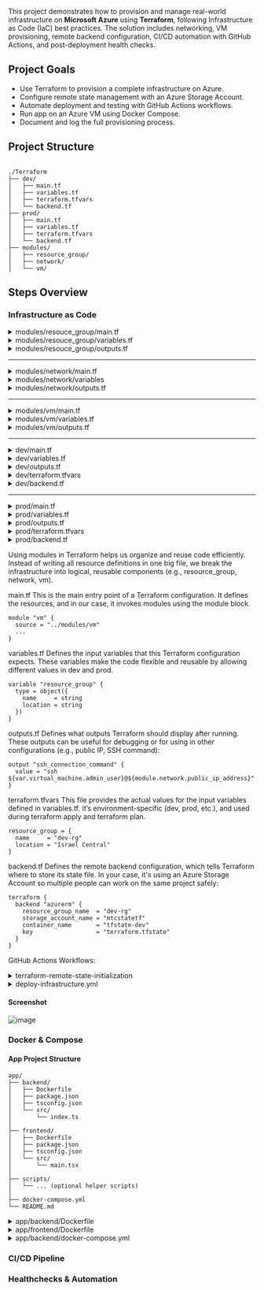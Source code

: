 This project demonstrates how to provision and manage real-world infrastructure on **Microsoft Azure** using **Terraform**, following Infrastructure as Code (IaC) best practices. The solution includes networking, VM provisioning, remote backend configuration, CI/CD automation with GitHub Actions, and post-deployment health checks.

## Project Goals

- Use Terraform to provision a complete infrastructure on Azure.
- Configure remote state management with an Azure Storage Account.
- Automate deployment and testing with GitHub Actions workflows.
- Run app on an Azure VM using Docker Compose.
- Document and log the full provisioning process.


## Project Structure

```

./Terraform
├── dev/
│   ├── main.tf
│   ├── variables.tf
│   ├── terraform.tfvars
│   └── backend.tf
├── prod/
│   ├── main.tf
│   ├── variables.tf
│   ├── terraform.tfvars
│   └── backend.tf
├── modules/
│   ├── resource_group/
│   ├── network/
│   └── vm/
```

## Steps Overview


### Infrastructure as Code

<details> 
<summary>modules/resouce_group/main.tf</summary>

```
resource "azurerm_resource_group" "this" {
  name     = var.resource_group.name
  location = var.resource_group.location
  tags     = var.tags
}
```
</details>

<details> 
<summary>modules/resouce_group/variables.tf</summary>

```
variable "resource_group" {
  description = "Resource group configuration"
  type = object({
    name     = string
    location = string
  })
}

variable "tags" {
  description = "Tags for the resource group"
  type        = map(string)
}
```
</details>

<details> 
<summary>modules/resouce_group/outputs.tf</summary>

```
output "resource_group_name" {
  value = azurerm_resource_group.this.name
}

output "resource_group_location" {
  value = azurerm_resource_group.this.location
}
```
</details>

------------------------------------------

<details> 
<summary>modules/network/main.tf</summary>

```
resource "azurerm_virtual_network" "this" {
  name                = var.virtual_network.name
  resource_group_name = var.resource_group_name
  location            = var.location
  address_space       = var.virtual_network.address_space
  tags                = var.tags
}

resource "azurerm_subnet" "this" {
  name                 = var.subnet.name
  resource_group_name  = var.resource_group_name
  virtual_network_name = azurerm_virtual_network.this.name
  address_prefixes     = var.subnet.address_prefix
}

resource "azurerm_network_security_group" "this" {
  name                = var.nsg.name
  location            = var.location
  resource_group_name = var.resource_group_name
  tags                = var.tags
}

resource "azurerm_network_security_rule" "rules" {
  for_each = { for rule in var.nsg_rules : rule.name => rule }

  name                        = each.value.name
  priority                    = each.value.priority
  direction                   = "Inbound"
  access                      = "Allow"
  protocol                    = "*"
  source_port_range           = "*"
  destination_port_ranges     = [each.value.destination_port]
  source_address_prefix       = "*"
  destination_address_prefix  = "*"
  resource_group_name         = var.resource_group_name
  network_security_group_name = azurerm_network_security_group.this.name
}


resource "azurerm_subnet_network_security_group_association" "this" {
  subnet_id                 = azurerm_subnet.this.id
  network_security_group_id = azurerm_network_security_group.this.id
}

resource "azurerm_public_ip" "this" {
  name                = var.public_ip.name
  location            = var.location
  resource_group_name = var.resource_group_name
  allocation_method   = var.public_ip.allocation_method
  tags                = var.tags
}

resource "azurerm_network_interface" "this" {
  name                = var.network_interface.name
  location            = var.location
  resource_group_name = var.resource_group_name

  ip_configuration {
    name                          = var.network_interface.ip_configuration_name
    subnet_id                     = azurerm_subnet.this.id
    private_ip_address_allocation = var.network_interface.private_ip_allocation
    public_ip_address_id          = azurerm_public_ip.this.id
  }

  tags = var.tags
}
```
</details>


<details> 
<summary>modules/network/variables</summary>

```
variable "resource_group_name" {
  type        = string
  description = "Name of the resource group"
}

variable "location" {
  type        = string
  description = "Azure region"
}

variable "tags" {
  type        = map(string)
  description = "Common tags"
}

variable "virtual_network" {
  type = object({
    name          = string
    address_space = list(string)
  })
}

variable "subnet" {
  type = object({
    name           = string
    address_prefix = list(string)
  })
}

variable "nsg" {
  type = object({
    name = string
  })
  description = "NSG configuration (name only)"
}

variable "nsg_rules" {
  description = "List of NSG security rules"
  type = list(object({
    name             = string
    priority         = number
    destination_port = number
  }))
}

variable "public_ip" {
  description = "Public IP configuration"
  type = object({
    name              = string
    allocation_method = string
  })
}

variable "network_interface" {
  description = "NIC configuration"
  type = object({
    name                  = string
    ip_configuration_name = string
    private_ip_allocation = string
  })
}
```
</details>



<details> 
<summary>modules/network/outputs.tf</summary>

```
output "subnet_id" {
  value = azurerm_subnet.this.id
}

output "nsg_id" {
  value = azurerm_network_security_group.this.id
}

output "virtual_network_name" {
  description = "The name of the virtual network"
  value       = azurerm_virtual_network.this.name
}

output "network_interface_id" {
  description = "The ID of the network interface (NIC)"
  value       = azurerm_network_interface.this.id
}

output "public_ip_id" {
  description = "The ID of the public IP address"
  value       = azurerm_public_ip.this.id
}

output "public_ip_address" {
  description = "Public IP address of the virtual machine"
  value       = azurerm_public_ip.this.ip_address
}
```
</details>


---------------------------------------


<details> 
<summary>modules/vm/main.tf</summary>

```
resource "azurerm_linux_virtual_machine" "this" {
  name                = var.vm.name
  resource_group_name = var.resource_group_name
  location            = var.location
  size                = var.vm.size
  admin_username      = var.vm.admin_user

  network_interface_ids = [var.network_interface_id]

  admin_ssh_key {
    username   = var.vm.admin_user
    public_key = var.ssh_public_key
  }

  os_disk {
    caching              = var.vm.disk_caching
    storage_account_type = var.vm.disk_storage_type
  }

  source_image_reference {
    publisher = "Canonical"
    offer     = "0001-com-ubuntu-server-jammy"
    sku       = "22_04-lts-gen2"
    version   = "latest"
  }

  tags = var.tags

}
```
</details>


<details> 
<summary>modules/vm/variables.tf</summary>

```
variable "resource_group_name" {
  type        = string
  description = "Resource group name"
}

variable "location" {
  type        = string
  description = "Azure region"
}

variable "subnet_id" {
  description = "ID of the subnet to associate with the NIC"
  type        = string
}

variable "tags" {
  type        = map(string)
  description = "Common tags"
}

variable "vm" {
  description = "Virtual machine configuration"
  type = object({
    name                = string
    size                = string
    admin_user          = string
    public_ip_name      = string
    public_ip_alloc     = string
    nic_name            = string
    ip_config_name      = string
    private_ip_alloc    = string
    disk_caching        = string
    disk_storage_type   = string
  })
}

variable "network_interface_id" {
  description = "The ID of the network interface to attach to the VM"
  type        = string
}

variable "ssh_public_key" {
  description = "SSH public key for VM"
  type        = string
}
```
</details>


<details> 
<summary>modules/vm/outputs.tf</summary>

```
output "virtual_machine_id" {
  description = "ID of the virtual machine"
  value       = azurerm_linux_virtual_machine.this.id
}

output "virtual_machine_name" {
  description = "Name of the virtual machine"
  value       = azurerm_linux_virtual_machine.this.name
}
```
</details>

-----------------------------------

<details> 
<summary>dev/main.tf</summary>

```
terraform {
  required_providers {
    azurerm = {
      source  = "hashicorp/azurerm"
      version = "~> 3.0"
    }
  }
}

provider "azurerm" {
  features {
    resource_group {
      prevent_deletion_if_contains_resources = false
    }
  }
}



module "resource_group" {
  source         = "../modules/resource_group"
  resource_group = var.resource_group
  tags           = var.common_tags
}

module "network" {
  source              = "../modules/network"
  resource_group_name = module.resource_group.resource_group_name
  location            = module.resource_group.resource_group_location
  tags                = var.common_tags

  virtual_network = {
    name          = var.virtual_network.name
    address_space = var.virtual_network.address_space
  }

  subnet = {
    name           = var.subnet.name
    address_prefix = var.subnet.address_prefix
  }

  nsg = {
    name      = var.network_security_group.name
    rule_name = "ssh-rule"
  }

  public_ip         = var.public_ip
  network_interface = var.network_interface

  nsg_rules         = var.nsg_rules
}


module "vm" {
  source               = "../modules/vm"
  resource_group_name  = module.resource_group.resource_group_name
  location             = module.resource_group.resource_group_location
  subnet_id            = module.network.subnet_id
  tags                 = var.common_tags
  vm                   = var.virtual_machine
  network_interface_id = module.network.network_interface_id
  ssh_public_key       = var.ssh_public_key
}

```
</details>


<details> 
<summary>dev/variables.tf</summary>

```
# Resource Group
variable "resource_group" {
  description = "Resource group configuration"
  type = object({
    name     = string
    location = string
  })
}

# Tags
variable "common_tags" {
  description = "Tags applied to all resources"
  type        = map(string)
}

# Virtual Network
variable "virtual_network" {
  description = "Virtual network configuration"
  type = object({
    name          = string
    address_space = list(string)
  })
}

# Subnet
variable "subnet" {
  description = "Subnet configuration"
  type = object({
    name           = string
    address_prefix = list(string)
  })
}

# Network Security Group
variable "network_security_group" {
  description = "NSG configuration"
  type = object({
    name = string
  })
}

# NSG Rules
variable "nsg_rules" {
  description = "List of NSG security rules"
  type = list(object({
    name             = string
    priority         = number
    destination_port = number
  }))
}

# Public IP
variable "public_ip" {
  description = "Public IP configuration"
  type = object({
    name              = string
    allocation_method = string
  })
}

# Network Interface
variable "network_interface" {
  description = "NIC configuration"
  type = object({
    name                  = string
    ip_configuration_name = string
    private_ip_allocation = string
  })
}

# Virtual Machine
variable "virtual_machine" {
  description = "Virtual machine configuration"
  type = object({
    name              = string
    size              = string
    admin_user        = string
    public_ip_name    = string
    public_ip_alloc   = string
    nic_name          = string
    ip_config_name    = string
    private_ip_alloc  = string
    disk_caching      = string
    disk_storage_type = string
  })
}

# SSH Public Key
variable "ssh_public_key" {
  description = "SSH public key for VM"
  type        = string
}
```
</details>


<details> 
<summary>dev/outputs.tf</summary>

```
output "resource_group_name" {
  description = "The name of the resource group"
  value       = module.resource_group.resource_group_name
}

output "public_ip_address" {
  description = "Public IP address of the virtual machine"
  value       = module.network.public_ip_address
}

output "virtual_machine_id" {
  description = "ID of the deployed virtual machine"
  value       = module.vm.virtual_machine_id
}

output "virtual_machine_name" {
  description = "Name of the deployed virtual machine"
  value       = module.vm.virtual_machine_name
}

output "ssh_connection_command" {
  description = "Command to SSH into the VM"
  value       = "ssh ${var.virtual_machine.admin_user}@${module.network.public_ip_address}"
}
```
</details>


<details> 
<summary>dev/terraform.tfvars</summary>

```
resource_group = {
  name     = "dev-rg"
  location = "Israel Central"
}

common_tags = {
  environment = "dev"
}

virtual_network = {
  name          = "dev-vnet"
  address_space = ["10.0.0.0/16"]
}

subnet = {
  name           = "dev-subnet"
  address_prefix = ["10.0.1.0/24"]
}

network_security_group = {
  name = "dev-nsg"
}

nsg_rules = [
  {
    name             = "allow-ssh"
    priority         = 100
    destination_port = 22
  },
  {
    name             = "allow-http"
    priority         = 110
    destination_port = 80
  }
]


public_ip = {
  name              = "dev-ip"
  allocation_method = "Static"
}

network_interface = {
  name                  = "dev-nic"
  ip_configuration_name = "internal"
  private_ip_allocation = "Dynamic"
}

virtual_machine = {
  name              = "dev-vm"
  size              = "Standard_B1s"
  admin_user        = "azureuser"
  public_ip_name    = "dev-ip"
  public_ip_alloc   = "Static"
  nic_name          = "dev-nic"
  ip_config_name    = "internal"
  private_ip_alloc  = "Dynamic"
  disk_caching      = "ReadWrite"
  disk_storage_type = "Standard_LRS"
}

```
</details>



<details> 
<summary>dev/backend.tf</summary>

```
terraform {
  backend "azurerm" {
    resource_group_name  = "dev-rg"
    storage_account_name = "mtcstatetf"
    container_name       = "tfstate-dev"
    key                  = "terraform.tfstate"
  }
}

```
</details>



--------------------------------------------


<details> 
<summary>prod/main.tf</summary>

```
terraform {
  required_providers {
    azurerm = {
      source  = "hashicorp/azurerm"
      version = "~> 3.0"
    }
  }
}

provider "azurerm" {
  features {
    resource_group {
      prevent_deletion_if_contains_resources = false
    }
  }
}



module "resource_group" {
  source         = "../modules/resource_group"
  resource_group = var.resource_group
  tags           = var.common_tags
}

module "network" {
  source              = "../modules/network"
  resource_group_name = module.resource_group.resource_group_name
  location            = module.resource_group.resource_group_location
  tags                = var.common_tags

  virtual_network = {
    name          = var.virtual_network.name
    address_space = var.virtual_network.address_space
  }

  subnet = {
    name           = var.subnet.name
    address_prefix = var.subnet.address_prefix
  }

  nsg = {
    name      = var.network_security_group.name
    rule_name = "ssh-rule"
  }

  public_ip         = var.public_ip
  network_interface = var.network_interface

  nsg_rules         = var.nsg_rules
}


module "vm" {
  source               = "../modules/vm"
  resource_group_name  = module.resource_group.resource_group_name
  location             = module.resource_group.resource_group_location
  subnet_id            = module.network.subnet_id
  tags                 = var.common_tags
  vm                   = var.virtual_machine
  network_interface_id = module.network.network_interface_id
  ssh_public_key       = var.ssh_public_key
}


```
</details>



<details> 
<summary>prod/variables.tf</summary>

```
# Resource Group
variable "resource_group" {
  description = "Resource group configuration"
  type = object({
    name     = string
    location = string
  })
}

# Common Tags
variable "common_tags" {
  description = "Tags applied to all resources"
  type        = map(string)
}

# Virtual Network
variable "virtual_network" {
  description = "Virtual network configuration"
  type = object({
    name          = string
    address_space = list(string)
  })
}

# Subnet
variable "subnet" {
  description = "Subnet configuration"
  type = object({
    name           = string
    address_prefix = list(string)
  })
}

# Network Security Group
variable "network_security_group" {
  description = "NSG configuration"
  type = object({
    name = string
  })
}

# NSG Rules
variable "nsg_rules" {
  description = "List of NSG security rules"
  type = list(object({
    name             = string
    priority         = number
    destination_port = number
  }))
}

# Public IP
variable "public_ip" {
  description = "Public IP configuration"
  type = object({
    name              = string
    allocation_method = string
  })
}

# Network Interface
variable "network_interface" {
  description = "NIC configuration"
  type = object({
    name                  = string
    ip_configuration_name = string
    private_ip_allocation = string
  })
}

# Virtual Machine
variable "virtual_machine" {
  description = "Virtual machine configuration"
  type = object({
    name              = string
    size              = string
    admin_user        = string
    public_ip_name    = string
    public_ip_alloc   = string
    nic_name          = string
    ip_config_name    = string
    private_ip_alloc  = string
    disk_caching      = string
    disk_storage_type = string
  })
}

# SSH Public Key
variable "ssh_public_key" {
  description = "SSH public key for VM"
  type        = string
}

```
</details>



<details> 
<summary>prod/outputs.tf</summary>

```
output "resource_group_name" {
  description = "The name of the resource group"
  value       = module.resource_group.resource_group_name
}

output "public_ip_address" {
  description = "Public IP address of the virtual machine"
  value       = module.network.public_ip_address
}

output "virtual_machine_id" {
  description = "ID of the deployed virtual machine"
  value       = module.vm.virtual_machine_id
}

output "virtual_machine_name" {
  description = "Name of the deployed virtual machine"
  value       = module.vm.virtual_machine_name
}

output "ssh_connection_command" {
  description = "Command to SSH into the VM"
  value       = "ssh ${var.virtual_machine.admin_user}@${module.network.public_ip_address}"
}

```
</details>


<details> 
<summary>prod/terraform.tfvars</summary>

```
resource_group = {
  name     = "prod-rg"
  location = "Israel Central"
}

common_tags = {
  environment = "prod"
}

virtual_network = {
  name          = "prod-vnet"
  address_space = ["10.1.0.0/16"]
}

subnet = {
  name           = "prod-subnet"
  address_prefix = ["10.1.1.0/24"]
}

network_security_group = {
  name = "prod-nsg"
}

nsg_rules = [
  {
    name             = "allow-ssh"
    priority         = 100
    destination_port = 22
  },
  {
    name             = "allow-frontend"
    priority         = 110
    destination_port = 3000
  },
  {
    name             = "allow-backend"
    priority         = 120
    destination_port = 8080
  }
]


public_ip = {
  name              = "prod-ip"
  allocation_method = "Static"
}

network_interface = {
  name                  = "prod-nic"
  ip_configuration_name = "internal"
  private_ip_allocation = "Dynamic"
}

virtual_machine = {
  name              = "prod-vm"
  size              = "Standard_B1s"
  admin_user        = "azureuser"
  public_ip_name    = "prod-ip"
  public_ip_alloc   = "Static"
  nic_name          = "prod-nic"
  ip_config_name    = "internal"
  private_ip_alloc  = "Dynamic"
  disk_caching      = "ReadWrite"
  disk_storage_type = "Standard_LRS"
}

```
</details>


<details> 
<summary>prod/backend.tf</summary>

```
terraform {
  backend "azurerm" {
    resource_group_name  = "prod-rg"
    storage_account_name = "mtcstatetf"
    container_name       = "tfstate-prod"
    key                  = "terraform.tfstate"
  }
}

```
</details>



Using modules in Terraform helps us organize and reuse code efficiently. Instead of writing all resource definitions in one big file, we break the infrastructure into logical, reusable components (e.g., resource_group, network, vm).

main.tf
This is the main entry point of a Terraform configuration.
It defines the resources, and in our case, it invokes modules using the module block.

```
module "vm" {
  source = "../modules/vm"
  ...
}
```

variables.tf
Defines the input variables that this Terraform configuration expects.
These variables make the code flexible and reusable by allowing different values in dev and prod.


```
variable "resource_group" {
  type = object({
    name     = string
    location = string
  })
}
```

outputs.tf
Defines what outputs Terraform should display after running.
These outputs can be useful for debugging or for using in other configurations (e.g., public IP, SSH command):

```
output "ssh_connection_command" {
  value = "ssh ${var.virtual_machine.admin_user}@${module.network.public_ip_address}"
}
```


terraform.tfvars
This file provides the actual values for the input variables defined in variables.tf.
It’s environment-specific (dev, prod, etc.), and used during terraform apply and terraform plan.


```
resource_group = {
  name     = "dev-rg"
  location = "Israel Central"
}
```

backend.tf
Defines the remote backend configuration, which tells Terraform where to store its state file.
In your case, it's using an Azure Storage Account so multiple people can work on the same project safely:


```
terraform {
  backend "azurerm" {
    resource_group_name  = "dev-rg"
    storage_account_name = "mtcstatetf"
    container_name       = "tfstate-dev"
    key                  = "terraform.tfstate"
  }
}
```

GitHub Actions Workflows:

<details> 
<summary>terraform-remote-state-initialization</summary>

```
name: Terraform Backend Setup

on:
  workflow_dispatch:
  workflow_call:
    inputs:
      environment:
        description: "Environment (dev/prod)"
        required: true
        type: string

jobs:
  setup-backend:
    name: Create Storage Account + Container for Terraform State
    runs-on: ubuntu-latest

    steps:
      - name: Azure Login
        uses: azure/login@v1
        with:
          creds: ${{ secrets.AZURE_CREDENTIALS }}

      - name: Create Backend Storage Resources
        env:
          ENVIRONMENT: ${{ inputs.environment }}
        run: |
          echo "ENVIRONMENT: $ENVIRONMENT"
          echo "CONTAINER_NAME: tfstate-${ENVIRONMENT}"
          RESOURCE_GROUP="${ENVIRONMENT}-rg"
          STORAGE_ACCOUNT="mtcstatetf" # MUST be globally unique
          CONTAINER_NAME="tfstate-${ENVIRONMENT}"
          LOCATION="israelcentral"

          echo "Checking for existing resource group..."
          az group show --name $RESOURCE_GROUP || \
          az group create --name $RESOURCE_GROUP --location $LOCATION

          echo "Checking for existing storage account..."
          az storage account show --name $STORAGE_ACCOUNT --resource-group $RESOURCE_GROUP || \
          az storage account create \
            --name $STORAGE_ACCOUNT \
            --resource-group $RESOURCE_GROUP \
            --location $LOCATION \
            --sku Standard_LRS \

          echo "Getting storage account key..."
          ACCOUNT_KEY=$(az storage account keys list \
            --resource-group $RESOURCE_GROUP \
            --account-name $STORAGE_ACCOUNT \
            --query '[0].value' -o tsv)

          echo "Checking for existing container..."
          az storage container show \
            --name $CONTAINER_NAME \
            --account-name $STORAGE_ACCOUNT \
            --account-key $ACCOUNT_KEY || \
          az storage container create \
            --name $CONTAINER_NAME \
            --account-name $STORAGE_ACCOUNT \
            --account-key $ACCOUNT_KEY

          echo "Backend container for '${{ inputs.environment }}' environment is ready."
```

</details>

<details> 
<summary>deploy-infrastructure.yml</summary>

```
name: Deploy-Infrastructure (Terraform)

on:
  workflow_call:
    inputs:
        environment:
          description: "Environment to deploy (dev/prod)"
          required: true
          type: string
    outputs:
      vm_ip:
        description: "Public IP of the VM"
        value: ${{ jobs.terraform.outputs.vm_ip }}
    secrets:
      AZURE_CREDENTIALS:
        required: true
      VM_SSH_KEY:
        required: true

jobs:
  terraform:
    name: Terraform Setup
    runs-on: ubuntu-latest
    outputs:
      vm_ip: ${{ steps.vm_ip.outputs.vm_ip }}
    defaults:
      run:
        working-directory: ./Terraform/${{ inputs.environment }}
    env:
      ARM_CLIENT_ID: ${{ fromJson(secrets.AZURE_CREDENTIALS).clientId }}
      ARM_CLIENT_SECRET: ${{ fromJson(secrets.AZURE_CREDENTIALS).clientSecret }}
      ARM_SUBSCRIPTION_ID: ${{ fromJson(secrets.AZURE_CREDENTIALS).subscriptionId }}
      ARM_TENANT_ID: ${{ fromJson(secrets.AZURE_CREDENTIALS).tenantId }}
      ENVIRONMENT: ${{ inputs.environment }}

    steps:
      - name: Checkout Code
        uses: actions/checkout@v3

      - name: Azure Login (CLI)
        uses: azure/login@v1
        with:
          creds: ${{ secrets.AZURE_CREDENTIALS }}

      - name: Setup Terraform
        uses: hashicorp/setup-terraform@v3
        with:
          terraform_version: 1.6.6

      - name: Write SSH Private Key
        run: |
          mkdir -p ~/.ssh
          echo "${{ secrets.VM_SSH_KEY }}" > ~/.ssh/id_rsa
          chmod 600 ~/.ssh/id_rsa

      - name: Derive SSH Public Key
        id: ssh
        run: |
          ssh-keygen -y -f ~/.ssh/id_rsa > ~/.ssh/id_rsa.pub
          echo "ssh_public_key=$(cat ~/.ssh/id_rsa.pub)" >> "$GITHUB_OUTPUT"

      - name: Terraform Init
        run: |
          echo '## terraform init' >> deployment_log.md
          echo "Initializing Terraform..." >> deployment_log.md
          terraform init 2>&1 | tee -a deployment_log.md

      - name: Conditionally Import Resource Group
        run: |
          RG_NAME="${ENVIRONMENT}-rg"
          SUB_ID="${{ env.ARM_SUBSCRIPTION_ID }}"
          MODULE_PATH="module.resource_group.azurerm_resource_group.this"

          echo "Checking if resource group is already in Terraform state..."
          if terraform state list | grep -q "$MODULE_PATH"; then
            echo "Resource group already managed in Terraform state. Skipping import."
          else
            echo "Checking if resource group exists in Azure..."
            EXISTS=$(az group exists --resource-group "$RG_NAME")
            if [ "$EXISTS" == "true" ]; then
              echo "Resource group exists. Importing into Terraform state..."
              terraform import -input=false -lock=false \
                -var="ssh_public_key=${{ steps.ssh.outputs.ssh_public_key }}" \
                "$MODULE_PATH" "/subscriptions/$SUB_ID/resourceGroups/$RG_NAME"
            else
              echo "Resource group does not exist. Terraform will create it during apply."
            fi
          fi


      - name: Terraform Apply
        run: |
          echo '## terraform apply' >> deployment_log.md
          echo "Applying Terraform configuration..." >> deployment_log.md
          terraform apply -auto-approve \
            -var="ssh_public_key=${{ steps.ssh.outputs.ssh_public_key }}" 2>&1 | tee -a deployment_log.md

      - name: Terraform Output
        id: vm_ip
        run: |
          echo '## terraform output' >> deployment_log.md
          IP=$(terraform output -raw public_ip_address)
          echo "Public IP from Terraform: $IP" | tee -a deployment_log.md
          echo "vm_ip=$IP" >> $GITHUB_OUTPUT

      - name: Upload Terraform Deployment Log
        uses: actions/upload-artifact@v4
        with:
          name: terraform-deployment-log
          path: ./Terraform/deployment_log.md
```

</details>

#### Screenshot

![image](https://github.com/user-attachments/assets/7ce7e78a-392d-4831-bcb7-8affadb9c9df)



### Docker & Compose

#### App Project Structure
```
app/
├── backend/
│   ├── Dockerfile
│   ├── package.json
│   ├── tsconfig.json
│   └── src/
│       └── index.ts
│
├── frontend/
│   ├── Dockerfile
│   ├── package.json
│   ├── tsconfig.json
│   └── src/
│       └── main.tsx
│
├── scripts/
│   └── ... (optional helper scripts)
│
├── docker-compose.yml
└── README.md
```

<details> 
<summary>app/backend/Dockerfile</summary>

```
FROM node:18-slim

RUN apt-get update && apt-get install -y curl && rm -rf /var/lib/apt/lists/*

WORKDIR /app

COPY package*.json ./

RUN npm install

COPY . .

EXPOSE 8080

CMD ["npm", "run", "dev"]
```

#### Dockerfile Explanation
```
FROM node:18-slim
```
- Uses the official Node.js v18 slim image as the base image.
- The slim version is lightweight and contains only essential packages, making the final image smaller.

```
RUN apt-get update && apt-get install -y curl && rm -rf /var/lib/apt/lists/*
```
- Updates the package list, installs curl, and then removes cached files to reduce image size.
- curl is often used for debugging or downloading files during development.

```
WORKDIR /app
```
- Sets the working directory to /app.
- If the directory doesn’t exist, it will be created.
- All subsequent instructions like COPY, RUN, etc. will be executed from this directory.

```
COPY package*.json ./
```
- Copies package.json and package-lock.json into the container.
- This allows Docker to cache dependencies and avoid reinstalling them unless these files change.

```
RUN npm install
```
- Installs all dependencies listed in package.json.

```
COPY . .
```
- Copies all remaining files from the host machine into the container's /app directory.

```
EXPOSE 8080
```
- Documents that the application inside the container will run on port 8080.
- This does not publish the port. It's just metadata for tools like Docker Compose

```
CMD ["npm", "run", "dev"]
```
- Defines the default command to run when the container starts.
- In this case, it starts the app using nodemon
</details>


<details> 
<summary>app/frontend/Dockerfile</summary>

```
FROM node:18-alpine

WORKDIR /app

COPY package*.json ./

RUN npm install

RUN apk add --no-cache curl

COPY . .

EXPOSE 3000
CMD ["npm", "start"]
```

#### Dockerfile Explanation

```
FROM node:18-alpine
```
- Uses the official Node.js version 18 based on the Alpine Linux distribution.
- alpine is a minimal image, reducing the size significantly.
- Ideal for frontend apps where keeping the image lightweight is important.

```
WORKDIR /app
```
- Sets the working directory inside the container to /app.
- All following commands (like COPY, RUN, etc.) will execute from this path.

```
COPY package*.json ./
```
- Copies both package.json and package-lock.json into the container.
- This allows Docker to cache npm install, speeding up rebuilds if dependencies haven’t changed.

```
RUN npm install
```
- Installs all Node.js dependencies listed in package.json.
- Since only the package*.json files were copied earlier, this layer is cached until those files change.

```
RUN apk add --no-cache curl
```
- Installs curl using Alpine's package manager apk.
- The --no-cache flag avoids storing cache files, keeping the image small.
- curl may be used for health checks, debugging, or testing APIs from within the container.


```
COPY . .
```
- Copies the entire frontend project (including src, public, etc.) into the /app folder in the container.

```
EXPOSE 3000
```
- Documents that the application runs on port 3000 inside the container.
- Does not publish the port automatically —> this must be done with -p or in docker-compose.yml.

```
CMD ["npm", "start"]
```
- Specifies the default command to run when the container starts.
- Typically, npm start runs the React development server (e.g., react-scripts start).

</details>


<details> 
<summary>app/backend/docker-compose.yml</summary>

```
version: "3.8"

services:
  backend:
    build: ./backend
    ports:
      - "${BACKEND_PORT}:${BACKEND_PORT}"
    # volumes:
    #   - ./backend:/app
    #   - /app/node_modules
    env_file:
      - .env
    depends_on:
      - mongo
    healthcheck:
      test: ["CMD", "curl", "-f", "http://localhost:${BACKEND_PORT}"]
      interval: 30s
      timeout: 5s
      retries: 3
    restart: unless-stopped
    networks:
      - appnet

  frontend:
    build: ./frontend
    ports:
      - "${FRONTEND_PORT}:${FRONTEND_PORT}"
    env_file:
      - .env
    depends_on:
      - backend
    healthcheck:
      test: ["CMD", "curl", "-f", "http://localhost:${FRONTEND_PORT}"]
      interval: 20s
      timeout: 5s
      retries: 5
      start_period: 40s
    restart: unless-stopped
    networks:
      - appnet


  mongo:
    image: mongo
    ports:
      - "${MONGO_PORT}:${MONGO_PORT}"
    env_file:
      - .env
    volumes:
      - mongo-data:/data/db
    restart: unless-stopped
    networks:
      - appnet

volumes:
  mongo-data:


networks:
  appnet:
    driver: bridge
```

</details>


### CI/CD Pipeline


### Healthchecks & Automation


